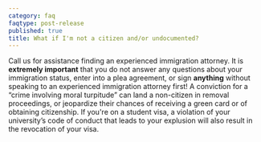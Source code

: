 ```yaml
---
category: faq
faqtype: post-release
published: true
title: What if I'm not a citizen and/or undocumented?
---
```

Call us for assistance finding an experienced immigration attorney. It is **extremely important** that you do not answer any questions about your immigration status, enter into a plea agreement, or sign **anything** without speaking to an experienced immigration attorney first! A conviction for a “crime involving moral turpitude” can land a non-citizen in removal proceedings, or jeopardize their chances of receiving a green card or of obtaining citizenship. If you're on a student visa, a violation of your university’s code of conduct that leads to your explusion will also result in the revocation of your visa.
